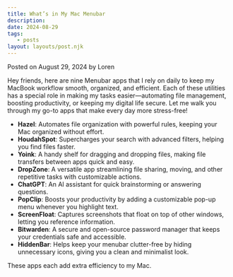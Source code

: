 ```yaml
---
title: What’s in My Mac Menubar
description:
date: 2024-08-29
tags:
   - posts
layout: layouts/post.njk
---
```


Posted on August 29, 2024 by Loren

Hey friends, here are nine Menubar apps that I rely on daily to keep my MacBook workflow smooth, organized, and efficient. Each of these utilities has a special role in making my tasks easier—automating file management, boosting productivity, or keeping my digital life secure. Let me walk you through my go-to apps that make every day more stress-free!

-  **Hazel**: Automates file organization with powerful rules, keeping your Mac organized without effort.
-  **HoudahSpot**: Supercharges your search with advanced filters, helping you find files faster.
-  **Yoink**: A handy shelf for dragging and dropping files, making file transfers between apps quick and easy.
-  **DropZone**: A versatile app streamlining file sharing, moving, and other repetitive tasks with customizable actions.
-  **ChatGPT**: An AI assistant for quick brainstorming or answering questions.
-  **PopClip**: Boosts your productivity by adding a customizable pop-up menu whenever you highlight text.
-  **ScreenFloat**: Captures screenshots that float on top of other windows, letting you reference information.
-  **Bitwarden**: A secure and open-source password manager that keeps your credentials safe and accessible.
-  **HiddenBar**: Helps keep your menubar clutter-free by hiding unnecessary icons, giving you a clean and minimalist look.

These apps each add extra efficiency to my Mac.
